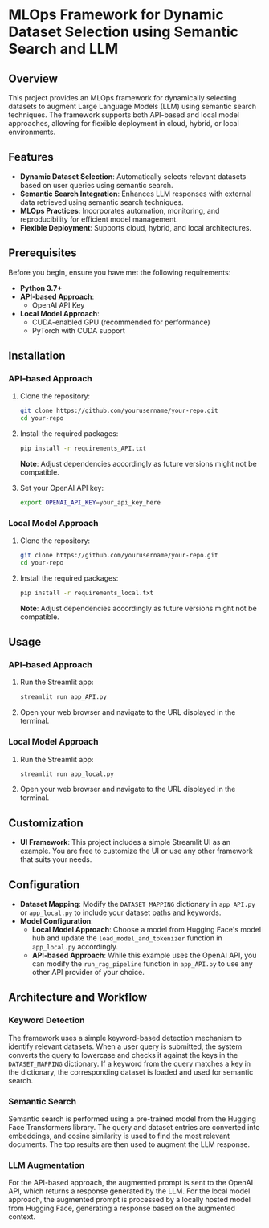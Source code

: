 # MLOps Framework for Dynamic Dataset Selection using Semantic Search and LLM

## Overview

This project provides an MLOps framework for dynamically selecting datasets to augment Large Language Models (LLM) using semantic search techniques. The framework supports both API-based and local model approaches, allowing for flexible deployment in cloud, hybrid, or local environments.

## Features

- **Dynamic Dataset Selection**: Automatically selects relevant datasets based on user queries using semantic search.
- **Semantic Search Integration**: Enhances LLM responses with external data retrieved using semantic search techniques.
- **MLOps Practices**: Incorporates automation, monitoring, and reproducibility for efficient model management.
- **Flexible Deployment**: Supports cloud, hybrid, and local architectures.

## Prerequisites

Before you begin, ensure you have met the following requirements:

- **Python 3.7+**
- **API-based Approach**:
  - OpenAI API Key
- **Local Model Approach**:
  - CUDA-enabled GPU (recommended for performance)
  - PyTorch with CUDA support

## Installation

### API-based Approach

1. Clone the repository:
   ```bash
   git clone https://github.com/yourusername/your-repo.git
   cd your-repo
   ```

2. Install the required packages:
   ```bash
   pip install -r requirements_API.txt
   ```

   **Note**: Adjust dependencies accordingly as future versions might not be compatible.

3. Set your OpenAI API key:
   ```bash
   export OPENAI_API_KEY=your_api_key_here
   ```

### Local Model Approach

1. Clone the repository:
   ```bash
   git clone https://github.com/yourusername/your-repo.git
   cd your-repo
   ```

2. Install the required packages:
   ```bash
   pip install -r requirements_local.txt
   ```

   **Note**: Adjust dependencies accordingly as future versions might not be compatible.

## Usage

### API-based Approach

1. Run the Streamlit app:
   ```bash
   streamlit run app_API.py
   ```

2. Open your web browser and navigate to the URL displayed in the terminal.

### Local Model Approach

1. Run the Streamlit app:
   ```bash
   streamlit run app_local.py
   ```

2. Open your web browser and navigate to the URL displayed in the terminal.

## Customization

- **UI Framework**: This project includes a simple Streamlit UI as an example. You are free to customize the UI or use any other framework that suits your needs.

## Configuration

- **Dataset Mapping**: Modify the `DATASET_MAPPING` dictionary in `app_API.py` or `app_local.py` to include your dataset paths and keywords.
- **Model Configuration**:
  - **Local Model Approach**: Choose a model from Hugging Face's model hub and update the `load_model_and_tokenizer` function in `app_local.py` accordingly.
  - **API-based Approach**: While this example uses the OpenAI API, you can modify the `run_rag_pipeline` function in `app_API.py` to use any other API provider of your choice.

## Architecture and Workflow

### Keyword Detection

The framework uses a simple keyword-based detection mechanism to identify relevant datasets. When a user query is submitted, the system converts the query to lowercase and checks it against the keys in the `DATASET_MAPPING` dictionary. If a keyword from the query matches a key in the dictionary, the corresponding dataset is loaded and used for semantic search.

### Semantic Search

Semantic search is performed using a pre-trained model from the Hugging Face Transformers library. The query and dataset entries are converted into embeddings, and cosine similarity is used to find the most relevant documents. The top results are then used to augment the LLM response.

### LLM Augmentation

For the API-based approach, the augmented prompt is sent to the OpenAI API, which returns a response generated by the LLM. For the local model approach, the augmented prompt is processed by a locally hosted model from Hugging Face, generating a response based on the augmented context.